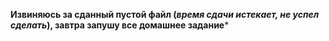 **Извиняюсь за сданный пустой файл (*время сдачи истекает, не успел сделать*), завтра запушу все домашнее задание***